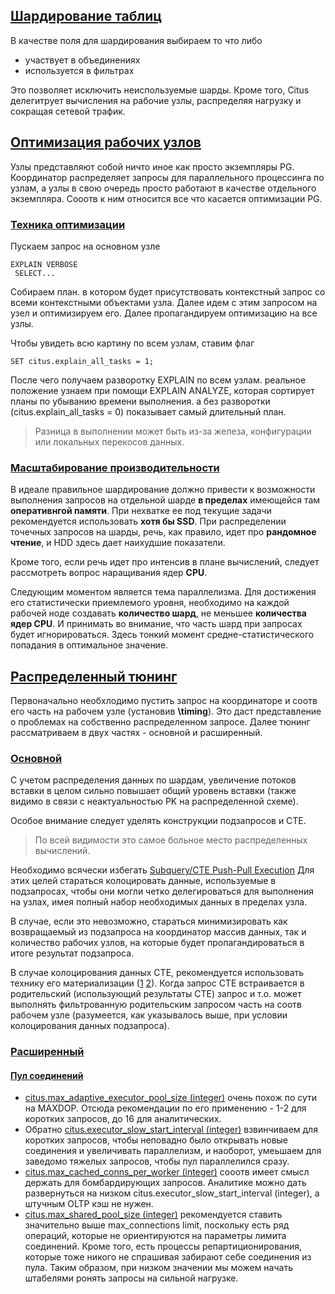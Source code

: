## [Шардирование таблиц](https://docs.citusdata.com/en/v12.0/performance/performance_tuning.html#table-distribution-and-shards)
В качестве поля для шардирования выбираем то что либо
* участвует в объединениях
* используется в фильтрах

Это позволяет исключить неиспользуемые шарды. 
Кроме того, Citus делегитрует вычисления на рабочие узлы, распределяя нагрузку и сокращая сетевой трафик.

## [Оптимизация рабочих узлов](https://docs.citusdata.com/en/v12.0/performance/performance_tuning.html#postgresql-tuning)
Узлы представляют собой ничто иное как просто экземпляры PG. Координатор распределяет запросы для параллельного процессинга по узлам, а узлы в свою очередь просто работают в качестве отдельного экземпляра.
Сооотв к ним относится все что касается оптимизации PG.

### [Техника оптимизации](https://docs.citusdata.com/en/v12.0/performance/performance_tuning.html#postgresql-tuning)
Пускаем запрос на основном узле
```
EXPLAIN VERBOSE
 SELECT...
```
Собираем план. в котором будет присутствовать контекстный запрос со всеми контекстными объектами узла.
Далее идем с этим запросом на узел и оптимизируем его. Далее пропагандируем оптимизацию на все узлы.

Чтобы увидеть всю картину по всем узлам, ставим флаг
```
SET citus.explain_all_tasks = 1;
```
После чего получаем разворотку EXPLAIN по всем узлам.
реальное положение узнаем при помощи EXPLAIN ANALYZE, которая сортирует планы по убыванию времени выполнения. а без разворотки (citus.explain_all_tasks = 0) показывает самый длительный план.

> Разница в выполнении может быть из-за железа, конфигурации или локальных перекосов данных.

### [Масштабирование производительности](https://docs.citusdata.com/en/v12.0/performance/performance_tuning.html#scaling-out-performance)
В идеале правильное шардирование должно привести к возможности выполнения запросов на отдельной шарде **в пределах** имеющейся там **оперативнгой памяти**. При нехватке ее под текущие задачи рекомендуется использовать **хотя бы SSD**.
При распределении точечных запросов на шарды, речь, как правило, идет про **рандомное чтение**, и HDD здесь дает наихудшие показатели.

Кроме того, если речь идет про интенсив в плане вычислений, следует рассмотреть вопрос наращивания ядер **CPU**.

Следующим моментом является тема параллелизма. Для достижения его статистически приемлемого уровня, необходимо на каждой рабочей ноде создавать **количество шард**, не меньшее **количества ядер CPU**. И принимать во внимание, что часть шард при запросах будет игнорироваться. Здесь тонкий момент средне-статистического попадания в оптимальное значение.

## [Распределенный тюнинг](https://docs.citusdata.com/en/v12.0/performance/performance_tuning.html#distributed-query-performance-tuning)
Первоначально необхлодимо пустить запрос на координаторе и соотв его часть на рабочем узле (установив **\timing**). Это даст представление о проблемах на собственно распределенном запросе.
Далее тюнинг рассматриваем в двух частях - основной и расширенный.

### [Основной](https://docs.citusdata.com/en/v12.0/performance/performance_tuning.html#general)
С учетом распределения данных по шардам, увеличение потоков вставки в целом сильно повышает общий уровень вставки (также видимо в связи с неактуальностью PK на распределенной схеме).

Особое внимание следует уделять конструкции подзапросов и CTE.

> По всей видимости это самое больное место распределенных вычислений.

Необходимо всячески избегать [Subquery/CTE Push-Pull Execution](https://docs.citusdata.com/en/v12.0/develop/reference_processing.html#subquery-cte-push-pull-execution)
Для этих целей стараться колоцировать данные, используемые в подзапросах, чтобы они могли четко делегироваться для выполнения на узлах, имея полный набор необходимых данных в пределах узла.

В случае, если это невозможно, стараться минимизировать как возвращаемый из подзапроса на координатор массив данных, так и количество рабочих узлов, на которые будет пропагандироваться в итоге результат подзапроса.

В случае колоцирования данных CTE, рекомендуется использовать технику его материализации ([1](https://postgrespro.ru/docs/postgresql/16/queries-with#QUERIES-WITH-CTE-MATERIALIZATION) [2](https://www.postgresql.org/docs/current/queries-with.html#QUERIES-WITH-CTE-MATERIALIZATION)). Когда запрос CTE встраивается в родительский (использующий результаты CTE) запрос и т.о. может выполнять фильтрованную родительским запросом часть на соотв рабочем узле (разумеется, как указывалось выше, при условии колоцирования данных подзапроса).

### [Расширенный](https://docs.citusdata.com/en/v12.0/performance/performance_tuning.html#advanced)
#### [Пул соединений](https://docs.citusdata.com/en/v12.0/performance/performance_tuning.html#connection-management)
* [citus.max_adaptive_executor_pool_size (integer)](https://docs.citusdata.com/en/v12.0/develop/api_guc.html#max-adaptive-executor-pool-size) очень похож по сути на MAXDOP. Отсюда рекомендации по его применению - 1-2 для коротких запросов, до 16 для аналитических.
* Обратно [citus.executor_slow_start_interval (integer)](https://docs.citusdata.com/en/v12.0/develop/api_guc.html#executor-slow-start-interval) взвинчиваем для коротких запросов, чтобы неповадно было открывать новые соединения и увеличивать параллелизм, и наоборот, умеьшаем для заведомо тяжелых запросов, чтобы пул параллелился сразу.
* [citus.max_cached_conns_per_worker (integer)](https://docs.citusdata.com/en/v12.0/develop/api_guc.html#max-cached-conns-per-worker) сооотв имеет смысл держать для бомбардирующих запросов. Аналитике можно дать развернуться на низком citus.executor_slow_start_interval (integer), а штучным OLTP кэш не нужен.
* [citus.max_shared_pool_size (integer)](https://docs.citusdata.com/en/v12.0/develop/api_guc.html#citus-max-shared-pool-size-integer) рекомендуется ставить значительно выше max_connections limit, поскольку есть ряд операций, которые не ориентируются на параметры лимита соединений. Кроме того, есть процессы репартиционирования, которые тоже никого не спрашивая забирают себе соединения из пула. Таким образом, при низком значении мы можем начать штабелями ронять запросы на сильной нагрузке.


















